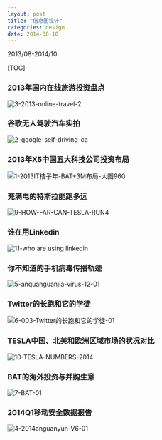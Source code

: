 ```yaml
---
layout: post
title: "信息图设计"
categories: design
date: 2014-08-10
---
```


2013/08-2014/10

[TOC]

### 2013年国内在线旅游投资盘点
![3-2013-online-travel-2](https://i.imgur.com/YUaeEcF.png)

### 谷歌无人驾驶汽车实拍
![2-google-self-driving-ca](https://i.imgur.com/i2ISWQk.jpg)

### 2013年X5中国五大科技公司投资布局
![1-2013IT桔子年-BAT+3M布局-大图960](https://i.imgur.com/Ej0XmDS.png)


### 充满电的特斯拉能跑多远
![9-HOW-FAR-CAN-TESLA-RUN4](https://i.imgur.com/uJmcyMn.png)

### 谁在用Linkedin
![11-who are using linkedin](https://i.imgur.com/cu3mpeN.png)


### 你不知道的手机病毒传播轨迹
![5-anquanguanjia-virus-12-01](https://i.imgur.com/tU0dBNY.png)


### Twitter的长跑和它的学徒
![6-003-Twitter的长跑和它的学徒-01](https://i.imgur.com/yyMSX1l.jpg)

### TESLA中国、北美和欧洲区域市场的状况对比
![10-TESLA-NUMBERS-2014](https://i.imgur.com/6iCPgZy.jpg)

### BAT的海外投资与并购生意
![7-BAT-01](https://i.imgur.com/fRMNJfI.jpg)


### 2014Q1移动安全数据报告
![4-2014anguanyun-V6-01](https://i.imgur.com/DkvRALe.png)

